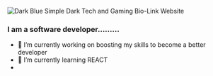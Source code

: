 ![Dark Blue Simple Dark Tech and Gaming Bio-Link Website](https://user-images.githubusercontent.com/94661081/153830696-0d2527f0-c3a0-459b-b227-2b9e292a36a3.png)


### I am a software developer.........


- 🔭 I’m currently working on boosting my skills to become a better developer
- 🌱 I’m currently learning REACT
- <!--
- 👯 I’m looking to collaborate on ...
- 🤔 I’m looking for help with ...
- 💬 Ask me about ...
- 📫 How to reach me: ...
- 😄 Pronouns: ...
- ⚡ Fun fact: ...

**youngking509/youngking509** is a ✨ _special_ ✨ repository because its `README.md` (this file) appears on your GitHub profile.

Here are some ideas to get you started:
-->
